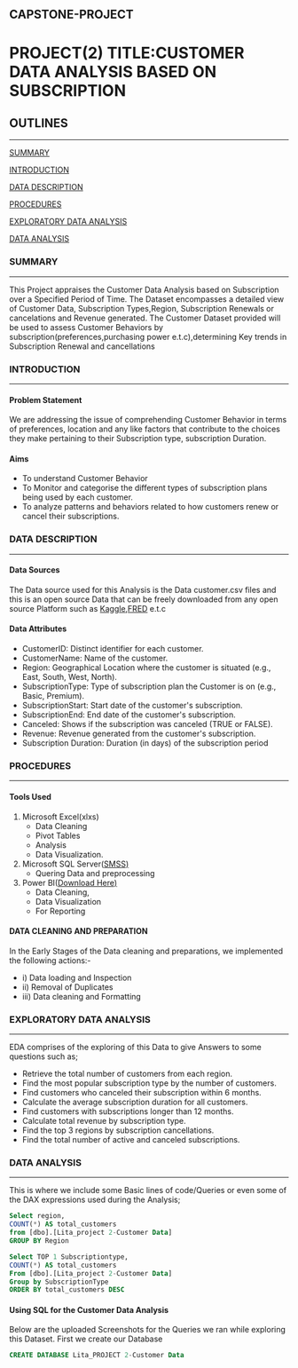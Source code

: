 ## CAPSTONE-PROJECT
# PROJECT(2) TITLE:CUSTOMER DATA ANALYSIS BASED ON SUBSCRIPTION

## OUTLINES
---
[SUMMARY](#summary)

[INTRODUCTION](#introduction)

[DATA DESCRIPTION](#data-description)

[PROCEDURES](#procedures)

[EXPLORATORY DATA ANALYSIS](#exploratory-data-analysis)

[DATA ANALYSIS](#data-analysis)


### SUMMARY
---
This Project appraises the Customer Data Analysis based on Subscription over a Specified Period of Time. The Dataset encompasses a detailed view of Customer Data, Subscription Types,Region, Subscription Renewals or cancelations and Revenue generated. The Customer Dataset provided will be used to assess Customer Behaviors by subscription(preferences,purchasing power e.t.c),determining Key trends in Subscription Renewal and cancellations

### INTRODUCTION
---
#### Problem Statement
We are addressing the issue of comprehending Customer Behavior in terms of preferences, location and any like factors that contribute to the choices they make pertaining to their Subscription type, subscription Duration.

#### Aims
- To understand Customer Behavior
- To Monitor and categorise the different types of subscription plans being used by each customer.
- To analyze patterns and behaviors related to how customers renew or cancel their subscriptions.

### DATA DESCRIPTION 
---
#### Data Sources
The Data source used for this Analysis is the Data customer.csv files and this is an open source Data that can be freely downloaded from any open source Platform such as [Kaggle](https://www.kaggle.com/datasets),[FRED](https://appsource.microsoft.com/en-us/product/office365/wa200003692?tab=overview) e.t.c

#### Data Attributes
  - CustomerID: Distinct identifier for each customer.
  - CustomerName: Name of the customer.
  - Region: Geographical Location where the customer is situated (e.g., East, South, West, North).
  - SubscriptionType: Type of subscription plan the Customer is on (e.g., Basic, Premium).
  - SubscriptionStart: Start date of the customer's subscription.
  - SubscriptionEnd: End date of the customer's subscription.
  - Canceled: Shows if the subscription was canceled (TRUE or FALSE).
  - Revenue: Revenue generated from the customer's subscription.
  - Subscription Duration: Duration (in days) of the subscription period

### PROCEDURES
---
#### Tools Used
1) Microsoft Excel(xlxs)
   - Data Cleaning
   - Pivot Tables
   - Analysis
   - Data Visualization.
2) Microsoft SQL Server([SMSS)](https://www.microsoft.com/en-us/sql-server/sql-server-2022)
   - Quering Data and preprocessing
3) Power BI([Download Here)](https://www.microsoft.com/en-us/download/details.aspx?id=58494)
   - Data Cleaning,
   - Data Visualization
   - For Reporting

#### DATA CLEANING AND PREPARATION
In the Early Stages of the Data cleaning and preparations, we implemented the following actions:-
- i) Data loading and Inspection
- ii) Removal of Duplicates
- iii) Data cleaning and Formatting

### EXPLORATORY DATA ANALYSIS
---
EDA comprises of the exploring of this Data to give Answers to some questions such as;
- Retrieve the total number of customers from each region.
- Find the most popular subscription type by the number of customers.
- Find customers who canceled their subscription within 6 months.
- Calculate the average subscription duration for all customers.
- Find customers with subscriptions longer than 12 months.
- Calculate total revenue by subscription type.
- Find the top 3 regions by subscription cancellations.
- Find the total number of active and canceled subscriptions.

### DATA ANALYSIS
---
This is where we include some Basic lines of code/Queries or even some of the DAX expressions used during the Analysis;
```SQL
Select region, 
COUNT(*) AS total_customers 
from [dbo].[Lita_project 2-Customer Data]
GROUP BY Region
```
```SQL
Select TOP 1 Subscriptiontype,
COUNT(*) AS total_customers
From [dbo].[Lita_project 2-Customer Data]
Group by SubscriptionType
ORDER BY total_customers DESC
```
#### Using SQL for the Customer Data Analysis
Below are the uploaded Screenshots for the Queries we ran  while exploring this Dataset.
First we create our Database
```SQL
CREATE DATABASE Lita_PROJECT 2-Customer Data
```

